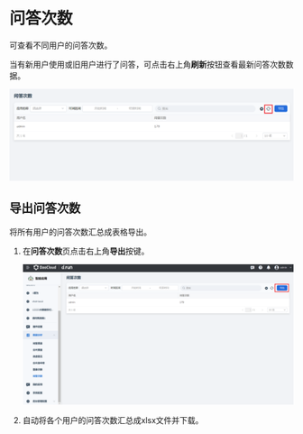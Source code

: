 # 问答次数

可查看不同用户的问答次数。

当有新用户使用或旧用户进行了问答，可点击右上角**刷新**按钮查看最新问答次数数据。

![alt text](image/refresh-number-of-qa.png)

## 导出问答次数

将所有用户的问答次数汇总成表格导出。

1. 在**问答次数**页点击右上角**导出**按键。

    ![alt text](image/export-number-of-qa.png)

2. 自动将各个用户的问答次数汇总成xlsx文件并下载。
